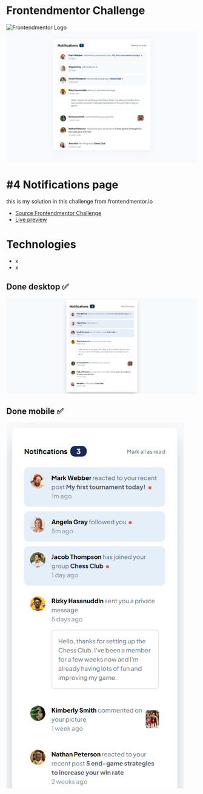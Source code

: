 # Frontendmentor Challenge

![Frontendmentor Logo](https://miro.medium.com/max/1100/0*cfYEyKU7fH1Vz37c.png)
![Challenge](challenge/design/desktop-design.jpg)

# #4 Notifications page
this is my solution in this challenge from frontendmentor.io

- [Source Frontendmentor Challenge](https://www.frontendmentor.io/challenges/notifications-page-DqK5QAmKbC)
- [Live preview](https://fairstyle.github.io/frontendmentor-Notifications-page/)

# Technologies
- x
- x

## Done desktop ✅
![](done/done-desktop.png)

## Done mobile ✅
![](done/done-mobile.png)